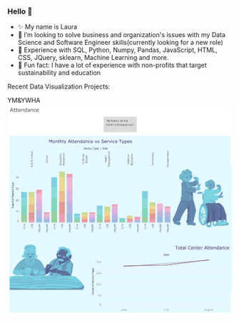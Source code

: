 ### Hello 👋

- ✨ My name is Laura
- 🤔 I’m looking to solve business and organization's issues with my Data Science and Software Engineer skills(currently looking for a new role)
- 💬 Experience with SQL, Python, Numpy, Pandas, JavaScript, HTML, CSS, JQuery, sklearn, Machine Learning and more.
- 🔭 Fun fact: I have a lot of experience with non-profits that target sustainability and education

Recent Data Visualization Projects:

YM&YWHA 
![](https://raw.githubusercontent.com/NevesLaura-NP/NevesLaura-NP/main/Attendance.png)
